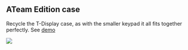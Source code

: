 ## ATeam Edition case
Recycle the T-Display case, as with the smaller keypad it all fits together perfectly. See <a href="https://twitter.com/arcbtc/status/1442511015669809152">demo</a>

<img src="https://raw.githubusercontent.com/arcbtc/offlinePoS/main/cases/ATeam/RecycledTDisplayCase.png">
